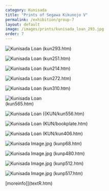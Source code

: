 ```yaml
---
category: Kunisada
title: "Prints of Segawa Kikunojo V"
permalink: /exhibition/group-7
layout: default
image: /images/prints/kunisada_loan_293.jpg
order: 7
---
```

![Kunisada Loan]({{site.baseurl}}/images/prints/kunisada_loan_293.jpg)
(kun293.htm)

![Kunisada Loan]({{site.baseurl}}/images/prints/kunisada_loan_251.jpg)
(kun251.htm)

![Kunisada Loan]({{site.baseurl}}/images/prints/kunisada_loan_214.jpg)
(kun214.htm)

![Kunisada Loan]({{site.baseurl}}/images/prints/kunisada_loan_272.jpg)
(kun272.htm)

![Kunisada Loan]({{site.baseurl}}/images/prints/kunisada_loan_310.jpg)
(kun310.htm)

![Kunisada Loan]({{site.baseurl}}/images/prints/kunisada_loan_565.jpg)  
(kun565.htm)

![Kunisada Loan]({{site.baseurl}}/images/prints/kunisada_loan_556.jpg)
({KUN/kun556.htm)

![Kunisada Loan]({{site.baseurl}}/images/prints/kunisada_loan_book_plate.jpg)
(KUN/bookplate.htm)

![Kunisada Loan]({{site.baseurl}}/images/prints/kunisada_loan_406.jpg)
(KUN/kun406.htm)

![Kunisada Image.jpg]({{site.baseurl}}/images/prints/p.68-1999.jpg)
(kunp68.htm)

![Kunisada Image.jpg]({{site.baseurl}}/images/prints/p.480-1937.jpg)
(kunp480.htm)

![Kunisada Image.jpg]({{site.baseurl}}/images/prints/p.512-1937.jpg)
(kunp512.htm)


![Kunisada Image.jpg]({{site.baseurl}}/images/prints/p.517-1937.jpg)
(kunp517.htm)

[moreinfo]](textR.htm)
